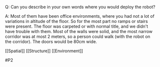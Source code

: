 Q: Can you describe in your own words where you would deploy the robot?

A: Most of them have been office environments, where you had not a lot of variations in altitude of the floor. So for the most part no ramps or stairs were present. The floor was carpeted or with normal title, and we didn't have trouble with them. Most of the walls were solid, and the most narrow corridor was at most 2 meters, so a person could walk (with the robot on the corridor). The doors would be 80cm wide.

[[Spatial]]
[[Structure]]
[[Environment]]

#P2 